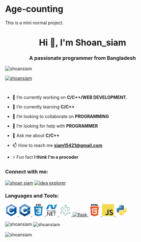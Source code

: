 # Age-counting
This is a mini normal project.
<h1 align="center">Hi 👋, I'm Shoan_siam</h1>
<h3 align="center">A passionate programmer from Bangladesh</h3>

<p align="left"> <img src="https://komarev.com/ghpvc/?username=shoansiam&label=Profile%20views&color=0e75b6&style=flat" alt="shoansiam" /> </p>

<p align="left"> <a href="https://github.com/ryo-ma/github-profile-trophy"><img src="https://github-profile-trophy.vercel.app/?username=shoansiam" alt="shoansiam" /></a> </p>

<p align="left"> <a href="https://twitter.com/" target="blank"><img src="https://img.shields.io/twitter/follow/?logo=twitter&style=for-the-badge" alt="" /></a> </p>

- 🔭 I’m currently working on **C/C++/WEB DEVELOPMENT.**

- 🌱 I’m currently learning **C/C++**

- 👯 I’m looking to collaborate on **PROGRAMMING**

- 🤝 I’m looking for help with **PROGRAMMER**

- 💬 Ask me about **C/C++**

- 📫 How to reach me **siam15421@gmail.com**

- ⚡ Fun fact **I think I'm a procoder**

<h3 align="left">Connect with me:</h3>
<p align="left">
<a href="https://fb.com/shoan siam" target="blank"><img align="center" src="https://raw.githubusercontent.com/rahuldkjain/github-profile-readme-generator/master/src/images/icons/Social/facebook.svg" alt="shoan siam" height="30" width="40" /></a>
<a href="https://www.youtube.com/c/idea explorer" target="blank"><img align="center" src="https://raw.githubusercontent.com/rahuldkjain/github-profile-readme-generator/master/src/images/icons/Social/youtube.svg" alt="idea explorer" height="30" width="40" /></a>
</p>

<h3 align="left">Languages and Tools:</h3>
<p align="left"> <a href="https://www.cprogramming.com/" target="_blank" rel="noreferrer"> <img src="https://raw.githubusercontent.com/devicons/devicon/master/icons/c/c-original.svg" alt="c" width="40" height="40"/> </a> <a href="https://www.w3schools.com/cpp/" target="_blank" rel="noreferrer"> <img src="https://raw.githubusercontent.com/devicons/devicon/master/icons/cplusplus/cplusplus-original.svg" alt="cplusplus" width="40" height="40"/> </a> <a href="https://www.w3schools.com/css/" target="_blank" rel="noreferrer"> <img src="https://raw.githubusercontent.com/devicons/devicon/master/icons/css3/css3-original-wordmark.svg" alt="css3" width="40" height="40"/> </a> <a href="https://dotnet.microsoft.com/" target="_blank" rel="noreferrer"> <img src="https://raw.githubusercontent.com/devicons/devicon/master/icons/dot-net/dot-net-original-wordmark.svg" alt="dotnet" width="40" height="40"/> </a> <a href="https://www.electronjs.org" target="_blank" rel="noreferrer"> <img src="https://raw.githubusercontent.com/devicons/devicon/master/icons/electron/electron-original.svg" alt="electron" width="40" height="40"/> </a> <a href="https://flask.palletsprojects.com/" target="_blank" rel="noreferrer"> <img src="https://www.vectorlogo.zone/logos/pocoo_flask/pocoo_flask-icon.svg" alt="flask" width="40" height="40"/> </a> <a href="https://www.w3.org/html/" target="_blank" rel="noreferrer"> <img src="https://raw.githubusercontent.com/devicons/devicon/master/icons/html5/html5-original-wordmark.svg" alt="html5" width="40" height="40"/> </a> <a href="https://developer.mozilla.org/en-US/docs/Web/JavaScript" target="_blank" rel="noreferrer"> <img src="https://raw.githubusercontent.com/devicons/devicon/master/icons/javascript/javascript-original.svg" alt="javascript" width="40" height="40"/> </a> <a href="https://www.python.org" target="_blank" rel="noreferrer"> <img src="https://raw.githubusercontent.com/devicons/devicon/master/icons/python/python-original.svg" alt="python" width="40" height="40"/> </a> </p>

<p><img align="left" src="https://github-readme-stats.vercel.app/api/top-langs?username=shoansiam&show_icons=true&locale=en&layout=compact" alt="shoansiam" /></p>

<p>&nbsp;<img align="center" src="https://github-readme-stats.vercel.app/api?username=shoansiam&show_icons=true&locale=en" alt="shoansiam" /></p>

<p><img align="center" src="https://github-readme-streak-stats.herokuapp.com/?user=shoansiam&" alt="shoansiam" /></p>
